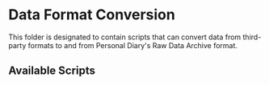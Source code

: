 # Data Format Conversion

This folder is designated to contain scripts that can convert data from third-party formats to and from Personal Diary's Raw Data Archive format.

## Available Scripts
